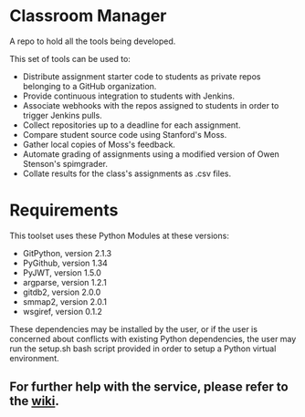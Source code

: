 # Classroom Manager
A repo to hold all the tools being developed.

This set of tools can be used to:  
- Distribute assignment starter code to students as private repos belonging to a GitHub organization.
- Provide continuous integration to students with Jenkins.
- Associate webhooks with the repos assigned to students in order to trigger Jenkins pulls.
- Collect repositories up to a deadline for each assignment.
- Compare student source code using Stanford's Moss.
- Gather local copies of Moss's feedback.
- Automate grading of assignments using a modified version of Owen Stenson's spimgrader.
- Collate results for the class's assignments as .csv files.

# Requirements
This toolset uses these Python Modules at these versions:  
* GitPython, version 2.1.3
* PyGithub, version 1.34
* PyJWT, version 1.5.0
* argparse, version 1.2.1
* gitdb2, version 2.0.0
* smmap2, version 2.0.1
* wsgiref, version 0.1.2

These dependencies may be installed by the user, or if the user is concerned about conflicts with existing Python dependencies, the user may run the setup.sh bash script provided in order to setup a Python virtual environment.

## For further help with the service, please refer to the [wiki](https://github.com/cmput229/TA_classroom_manager/wiki).  
